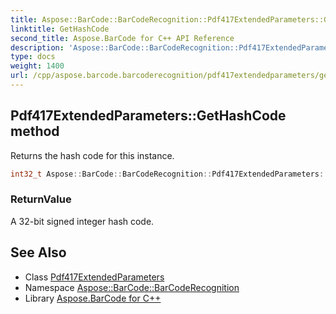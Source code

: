 ```yaml
---
title: Aspose::BarCode::BarCodeRecognition::Pdf417ExtendedParameters::GetHashCode method
linktitle: GetHashCode
second_title: Aspose.BarCode for C++ API Reference
description: 'Aspose::BarCode::BarCodeRecognition::Pdf417ExtendedParameters::GetHashCode method. Returns the hash code for this instance in C++.'
type: docs
weight: 1400
url: /cpp/aspose.barcode.barcoderecognition/pdf417extendedparameters/gethashcode/
---
```

## Pdf417ExtendedParameters::GetHashCode method


Returns the hash code for this instance.

```cpp
int32_t Aspose::BarCode::BarCodeRecognition::Pdf417ExtendedParameters::GetHashCode() const override
```


### ReturnValue

A 32-bit signed integer hash code.

## See Also

* Class [Pdf417ExtendedParameters](../)
* Namespace [Aspose::BarCode::BarCodeRecognition](../../)
* Library [Aspose.BarCode for C++](../../../)
